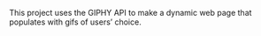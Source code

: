 This project uses the GIPHY API to make a dynamic web page that populates with gifs of users’ choice. 
